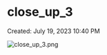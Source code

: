 # close_up_3

Created: July 19, 2023 10:40 PM

![close_up_3.png](close_up_3%20e1b29a6aee5c4453a4519dd770051808/close_up_3.png)